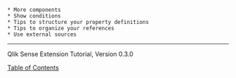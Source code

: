 # 

	* More components
	* Show conditions
	* Tips to structure your property definitions
	* Tips to organize your references
	* Use external sources

---
Qlik Sense Extension Tutorial, Version 0.3.0

[Table of Contents](00-TOC.md)